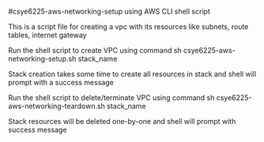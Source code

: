 #csye6225-aws-networking-setup using AWS CLI shell script

This is a script file for creating a vpc with its resources like subnets, route tables, internet gateway

Run the shell script to create VPC using command sh csye6225-aws-networking-setup.sh stack_name

Stack creation takes some time to create all resources in stack and shell will prompt with a success message

Run the shell script to delete/terminate VPC using command sh csye6225-aws-networking-teardown.sh stack_name

Stack resources will be deleted one-by-one and shell will prompt with success message
